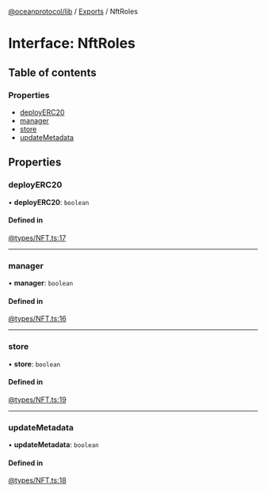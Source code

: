 [@oceanprotocol/lib](../README.md) / [Exports](../modules.md) / NftRoles

# Interface: NftRoles

## Table of contents

### Properties

- [deployERC20](NftRoles.md#deployerc20)
- [manager](NftRoles.md#manager)
- [store](NftRoles.md#store)
- [updateMetadata](NftRoles.md#updatemetadata)

## Properties

### deployERC20

• **deployERC20**: `boolean`

#### Defined in

[@types/NFT.ts:17](https://github.com/oceanprotocol/ocean.js/blob/4f5a8cee/src/@types/NFT.ts#L17)

___

### manager

• **manager**: `boolean`

#### Defined in

[@types/NFT.ts:16](https://github.com/oceanprotocol/ocean.js/blob/4f5a8cee/src/@types/NFT.ts#L16)

___

### store

• **store**: `boolean`

#### Defined in

[@types/NFT.ts:19](https://github.com/oceanprotocol/ocean.js/blob/4f5a8cee/src/@types/NFT.ts#L19)

___

### updateMetadata

• **updateMetadata**: `boolean`

#### Defined in

[@types/NFT.ts:18](https://github.com/oceanprotocol/ocean.js/blob/4f5a8cee/src/@types/NFT.ts#L18)
